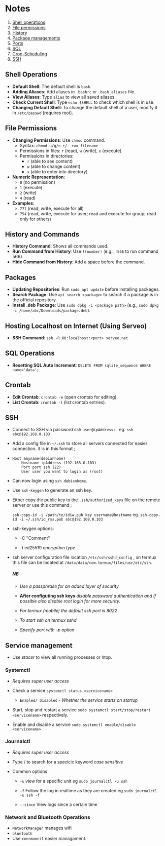 # Notes

1. [Shell operations](#shell-operations)
2. [File permissions](#file-permissions)
3. [History](#history-and-commands)
4. [Package managements](#packages)
5. [Ports](#hosting-localhost-on-internet-using-serveo)
6. [SQL](#sql-operations)
7. [Cron-Scheduling](#crontab)
8. [SSH](#ssh)

## Shell Operations

- **Default Shell**: The default shell is `bash`.
- **Adding Aliases**: Add aliases in `.bashrc` or `.bash_aliases` file.
- **View Aliases**: Type `alias` to view all saved aliases.
- **Check Current Shell**: Type `echo $SHELL` to check which shell is in use.
- **Changing Default Shell**: To change the default shell of a user, modify it in `/etc/passwd` (requires root).

## File Permissions

- **Changing Permissions**: Use `chmod` command.
  - Syntax: `chmod u/g/o +/- rwx filename`
  - Permissions in files: `r` (read), `w` (write), `x` (execute).
  - Permissions in directories: 
    - `r` (able to see content)
    - `w` (able to change content)
    - `x` (able to enter into directory)
- **Numeric Representation**: 
  - `0` (no permission)
  - `1` (execute)
  - `2` (write)
  - `4` (read)
- **Examples**: 
  - `777` (read, write, execute for all)
  - `754` (read, write, execute for user; read and execute for group; read only for others)

## History and Commands

- **History Command**: Shows all commands used.
- **Run Command from History**: Use `!(number)` (e.g., `!566` to run command 566).
- **Hide Command from History**: Add a space before the command.

## Packages

- **Updating Repositories**: Run `sudo apt update` before installing packages.
- **Search Package**: Use `apt search <package>` to search if a package is in the official repository.
- **Install .deb Package**: Use `sudo dpkg -i <package path>` (e.g., `sudo dpkg -i /home/abc/Downloads/package.deb`).

## Hosting Localhost on Internet (Using Serveo)

- **SSH Command**: `ssh -R 80:localhost:<port> serveo.net`

## SQL Operations

- **Resetting SQL Auto Increment**: `DELETE FROM sqlite_sequence WHERE name='data';`

## Crontab

- **Edit Crontab**: `crontab -e` (open crontab for editing).
- **List Crontab**: `crontab -l` (list crontab entries).

## SSH

- Connect to SSH via password ssh `user@ipAddresss `  eg. `ssh abc@192.168.0.103` 

- Add a config file in  `~/.ssh` to store all servers connected for easier connection. It is in this format ;

- ```plain
  Host anyname(debianhome)
      Hostname ipAddress (192.168.0.103)
      Port port ssh (22)
      User user you want to login as (root)
  ```

- Can now login using `ssh debianhome`.

- Use `ssh-keygen` to generate an ssh key.

- Either copy the public key to the `.ssh/authorized_keys` file on the remote server or use this command ;
  
    `ssh-copy-id -i /path/to/idiw.pub key username@hostname` eg. `ssh-copy-id -i ~/.ssh/id_rsa.pub abc@192.168.0.103`

- ssh-keygen options: 
  
  - -C "Comment"
  
  - -t ed25519   *encryption type*

- ssh server configuration file location `/etc/ssh/sshd_config` , on termux this file can be located at `/data/data/com.termux/files/usr/etc/ssh`.
  
  ##### NB
  
  - *Use a passphrase for an added layer of security*
  
  - **After configuting ssh keys** *disable password authentication and if possible also disable root login for more security.*
  
  - *For termux (mobile) the default ssh port is 8022*
  
  - *To start ssh on termux sshd*
  
  - *Specify port with -p option*

## Service management

- Use *stacer* to view all running processes or htop.

### Systemctl

- *Requires super user access*

- Check a service `systemctl status <servicename>`
  
  - `Enabled/ Disabled` - *Whether the service starts on startup*

- Start, stop and restart a service `sudo systemctl start/stop/restart <servicename>` respectively.

- Enable and disable a service `sudo systemctl enable/disable <servicename>`

### Journalctl

- *Requires super user access*

- Type / to search for a specicic keyword *case sensitive*

- Common options
  
  - `-u` view for a specific unit eg `sudo journalctl -u ssh`
  
  - `-f` Follow the log in realtime as they are created eg `sudo journalctl -u ssh -f`
  
  - `--since` View logs since a certain time

### Network and Bluetooth Operations

- `NetworkManager`  manages wifi
- `bluetooth` 
- Use `connmanctl` easier managament.
  
  
